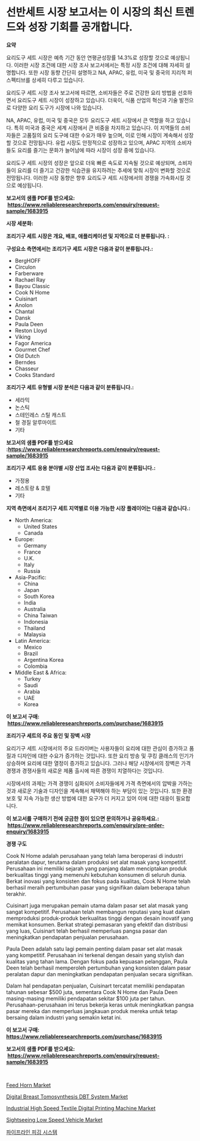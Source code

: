 <p><h1>선반세트 시장 보고서는 이 시장의 최신 트렌드와 성장 기회를 공개합니다.</h1></p><p><strong>요약</strong></p>
<p><p>요리도구 세트 시장은 예측 기간 동안 연평균성장률 14.3%로 성장할 것으로 예상됩니다. 이러한 시장 조건에 대한 시장 조사 보고서에서는 특정 시장 조건에 대해 자세히 설명합니다. 또한 시장 동향 간단히 설명하고 NA, APAC, 유럽, 미국 및 중국의 지리적 퍼스펙티브를 상세히 다루고 있습니다.</p><p>요리도구 세트 시장 조사 보고서에 따르면, 소비자들은 주로 건강한 요리 방법을 선호하면서 요리도구 세트 시장이 성장하고 있습니다. 더욱이, 식품 산업의 혁신과 기술 발전으로 다양한 요리 도구가 시장에 나와 있습니다.</p><p>NA, APAC, 유럽, 미국 및 중국은 모두 요리도구 세트 시장에서 큰 역할을 하고 있습니다. 특히 미국과 중국은 세계 시장에서 큰 비중을 차지하고 있습니다. 이 지역들의 소비자들은 고품질의 요리 도구에 대한 수요가 매우 높으며, 이로 인해 시장이 계속해서 성장할 것으로 전망됩니다. 유럽 시장도 안정적으로 성장하고 있으며, APAC 지역의 소비자들도 요리를 즐기는 문화가 늘어남에 따라 시장이 성장 중에 있습니다.</p><p>요리도구 세트 시장의 성장은 앞으로 더욱 빠른 속도로 지속될 것으로 예상되며, 소비자들이 요리를 더 즐기고 건강한 식습관을 유지하려는 추세에 맞춰 시장이 변화할 것으로 전망됩니다. 이러한 시장 동향은 향후 요리도구 세트 시장에서의 경쟁을 가속화시킬 것으로 예상됩니다.</p></p>
<p><strong>보고서의 샘플 PDF를 받으세요: &nbsp;<a href="https://www.reliableresearchreports.com/enquiry/request-sample/1683915">https://www.reliableresearchreports.com/enquiry/request-sample/1683915</a></strong></p>
<p><strong>시장 세분화:</strong></p>
<p><strong> 조리기구 세트 시장은 개요, 배포, 애플리케이션 및 지역으로 더 분류됩니다. :</strong></p>
<p><strong>구성요소 측면에서는 조리기구 세트 시장은 다음과 같이 분류됩니다.:</strong></p>
<p><ul><li>BergHOFF</li><li>Circulon</li><li>Farberware</li><li>Rachael Ray</li><li>Bayou Classic</li><li>Cook N Home</li><li>Cuisinart</li><li>Anolon</li><li>Chantal</li><li>Dansk</li><li>Paula Deen</li><li>Reston Lloyd</li><li>Viking</li><li>Fagor America</li><li>Gourmet Chef</li><li>Old Dutch</li><li>Berndes</li><li>Chasseur</li><li>Cooks Standard</li></ul></p>
<p><strong> 조리기구 세트 유형별 시장 분석은 다음과 같이 분류됩니다.:</strong></p>
<p><ul><li>세라믹</li><li>논스틱</li><li>스테인레스 스틸 캐스트</li><li>철 경질 알루마이트</li><li>기타</li></ul></p>
<p><strong>보고서의 샘플 PDF를 받으세요 :<a href="https://www.reliableresearchreports.com/enquiry/request-sample/1683915">https://www.reliableresearchreports.com/enquiry/request-sample/1683915</a></strong></p>
<p><strong> 조리기구 세트 응용 분야별 시장 산업 조사는 다음과 같이 분류됩니다.:</strong></p>
<p><ul><li>가정용</li><li>레스토랑 & 호텔</li><li>기타</li></ul></p>
<p><strong>지역 측면에서 조리기구 세트 지역별로 이용 가능한 시장 플레이어는 다음과 같습니다.:</strong></p>
<p><ul>
    <li>
        North America:
        <ul>
            <li>United States</li>
            <li>Canada</li>
        </ul>
    </li>
    <li>
        Europe:
        <ul>
            <li>Germany</li>
            <li>France</li>
            <li>U.K.</li>
            <li>Italy</li>
            <li>Russia</li>
        </ul>
    </li>
    <li>
        Asia-Pacific:
        <ul>
            <li>China</li>
            <li>Japan</li>
            <li>South Korea</li>
            <li>India</li>
            <li>Australia</li>
            <li>China Taiwan</li>
            <li>Indonesia</li>
            <li>Thailand</li>
            <li>Malaysia</li>
        </ul>
    </li>
    <li>
        Latin America:
        <ul>
            <li>Mexico</li>
            <li>Brazil</li>
            <li>Argentina Korea</li>
            <li>Colombia</li>
        </ul>
    </li>
    <li>
        Middle East & Africa:
        <ul>
            <li>Turkey</li>
            <li>Saudi</li>
            <li>Arabia</li>
            <li>UAE</li>
            <li>Korea</li>
        </ul>
    </li>
    </ul></p>
<p><strong>이 보고서 구매: &nbsp;<a href="https://www.reliableresearchreports.com/purchase/1683915">https://www.reliableresearchreports.com/purchase/1683915</a></strong></p>
<p><strong>조리기구 세트의 주요 동인 및 장벽 시장</strong></p>
<p><p>요리기구 세트 시장에서의 주요 드라이버는 사용자들이 요리에 대한 관심이 증가하고 품질과 디자인에 대한 수요가 증가하는 것입니다. 또한 요리 방송 및 쿠킹 클래스의 인기가 상승하며 요리에 대한 열정이 증가하고 있습니다. 그러나 해당 시장에서의 장벽은 가격 경쟁과 경쟁사들의 새로운 제품 출시에 따른 경쟁이 치열하다는 것입니다.</p><p>시장에서의 과제는 가격 경쟁이 심화되어 소비자들에게 가격 측면에서의 압박을 가하는 것과 새로운 기술과 디자인을 계속해서 채택해야 하는 부담이 있는 것입니다. 또한 환경 보호 및 지속 가능한 생산 방법에 대한 요구가 더 커지고 있어 이에 대한 대응이 필요합니다.</p></p>
<p><strong>이 보고서를 구매하기 전에 궁금한 점이 있으면 문의하거나 공유하세요.: &nbsp;<a href="https://www.reliableresearchreports.com/enquiry/pre-order-enquiry/1683915">https://www.reliableresearchreports.com/enquiry/pre-order-enquiry/1683915</a></strong></p>
<p><strong>경쟁 구도</strong></p>
<p><p>Cook N Home adalah perusahaan yang telah lama beroperasi di industri peralatan dapur, terutama dalam produksi set alat masak yang kompetitif. Perusahaan ini memiliki sejarah yang panjang dalam menciptakan produk berkualitas tinggi yang memenuhi kebutuhan konsumen di seluruh dunia. Berkat inovasi yang konsisten dan fokus pada kualitas, Cook N Home telah berhasil meraih pertumbuhan pasar yang signifikan dalam beberapa tahun terakhir.</p><p>Cuisinart juga merupakan pemain utama dalam pasar set alat masak yang sangat kompetitif. Perusahaan telah membangun reputasi yang kuat dalam memproduksi produk-produk berkualitas tinggi dengan desain inovatif yang memikat konsumen. Berkat strategi pemasaran yang efektif dan distribusi yang luas, Cuisinart telah berhasil memperluas pangsa pasar dan meningkatkan pendapatan penjualan perusahaan.</p><p>Paula Deen adalah satu lagi pemain penting dalam pasar set alat masak yang kompetitif. Perusahaan ini terkenal dengan desain yang stylish dan kualitas yang tahan lama. Dengan fokus pada kepuasan pelanggan, Paula Deen telah berhasil memperoleh pertumbuhan yang konsisten dalam pasar peralatan dapur dan meningkatkan pendapatan penjualan secara signifikan.</p><p>Dalam hal pendapatan penjualan, Cuisinart tercatat memiliki pendapatan tahunan sebesar $500 juta, sementara Cook N Home dan Paula Deen masing-masing memiliki pendapatan sekitar $100 juta per tahun. Perusahaan-perusahaan ini terus bekerja keras untuk meningkatkan pangsa pasar mereka dan memperluas jangkauan produk mereka untuk tetap bersaing dalam industri yang semakin ketat ini.</p></p>
<p><strong>이 보고서 구매: &nbsp; <a href="https://www.reliableresearchreports.com/purchase/1683915">https://www.reliableresearchreports.com/purchase/1683915</a></strong></p>
<p><strong>보고서의 샘플 PDF를 받으세요: &nbsp;<a href="https://www.reliableresearchreports.com/enquiry/request-sample/1683915">https://www.reliableresearchreports.com/enquiry/request-sample/1683915</a></strong><strong></strong></p>
<p>&nbsp;</p>
<p><p><a href="https://view.publitas.com/reportprime-1/feed-horn-market-research-report-forecasted-for-period-from-2024-2031-by-market-type-market-application-and-region/">Feed Horn Market</a></p><p><a href="https://github.com/gdfhhhj/Market-Research-Report-List-3/blob/main/digital-breast-tomosynthesis-dbt-system-market.md">Digital Breast Tomosynthesis DBT System Market</a></p><p><a href="https://issuu.com/reportprime-2/docs/industrial-high-speed-textile-digital-printing-mac">Industrial High Speed Textile Digital Printing Machine Market</a></p><p><a href="https://military-diascia-e68.notion.site/Sightseeing-Low-Speed-Vehicle-Market-Size-and-Growth-Market-Segmentation-Regional-and-Country-Brea-d7071398310141b9b386e6d9923a02f7">Sightseeing Low Speed Vehicle Market</a></p><p><a href="https://github.com/vs2869dizt0/Market-Research-Report-List-1/blob/main/1490855186313.md">파이프라인 피깅 시스템</a></p></p>